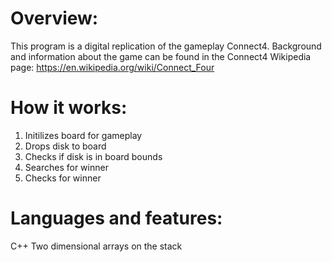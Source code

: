 # Overview: 
This program is a digital replication of the gameplay Connect4. Background and information about the game can be found in the Connect4 Wikipedia page: https://en.wikipedia.org/wiki/Connect_Four 

# How it works: 
1. Initilizes board for gameplay
2. Drops disk to board
3. Checks if disk is in board bounds
4. Searches for winner
5. Checks for winner


# Languages and features: 
C++ 
Two dimensional arrays on the stack 

